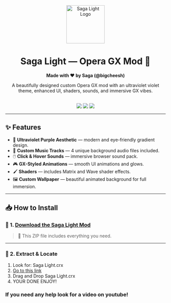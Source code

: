 <div align="center">
  <img src="https://i.imgur.com/3T3yJIT.png" width="120" alt="Saga Light Logo"/>
  <h1>Saga Light — Opera GX Mod 🌌</h1>
  <p><strong>Made with ❤️ by Saga (@bigcheesh)</strong></p>
  <p>A beautifully designed custom Opera GX mod with an ultraviolet violet theme, enhanced UI, shaders, sounds, and immersive GX vibes.</p>
  <br />
  <img src="https://img.shields.io/badge/Platform-Opera%20GX-purple?style=for-the-badge" />
  <img src="https://img.shields.io/badge/Version-1.0-purple?style=for-the-badge" />
  <img src="https://img.shields.io/badge/Status-Stable-brightgreen?style=for-the-badge" />
</div>

---

## ✨ Features

- 🎨 **Ultraviolet Purple Aesthetic** — modern and eye-friendly gradient design.
- 🎵 **Custom Music Tracks** — 4 unique background audio files included.
- 🖱️ **Click & Hover Sounds** — immersive browser sound pack.
- 🎮 **GX-Styled Animations** — smooth UI animations and glows.
- 🖌️ **Shaders** — includes Matrix and Wave shader effects.
- 🖼️ **Custom Wallpaper** — beautiful animated background for full immersion.

---

## 📥 How to Install

### 🔗 1. [Download the Saga Light Mod](https://gofile.io/d/ZW7w2R)

> 📁 This ZIP file includes everything you need.

---

### 📂 2. Extract & Locate
1. Look for: Saga Light.crx
2. [Go to this link](https://opera://configure/mods)
3. Drag and Drop Saga Light.crx
4. YOUR DONE ENJOY!

### If you need any help look for a video on youtube!
